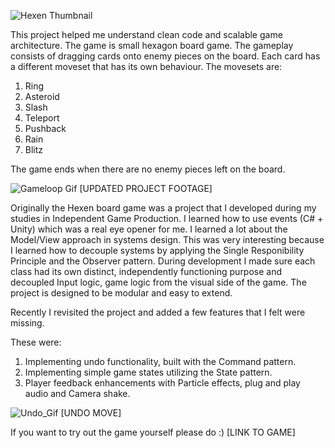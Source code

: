 ![Hexen Thumbnail](https://github.com/user-attachments/assets/edc42f44-b2f7-4eca-996c-fc6cc579bb5e)

This project helped me understand clean code and scalable game architecture. The game is small hexagon board game. 
The gameplay consists of dragging cards onto enemy pieces on the board. Each card has a different moveset that has its own behaviour. 
The movesets are: 

1. Ring
2. Asteroid
3. Slash
4. Teleport
5. Pushback
6. Rain
7. Blitz

The game ends when there are no enemy pieces left on the board. 

![Gameloop Gif](https://github.com/user-attachments/assets/3d7767be-2a33-4249-a811-84708a359bb2)
[UPDATED PROJECT FOOTAGE]

Originally the Hexen board game was a project that I developed during my studies in Independent Game Production.
I learned how to use events (C# + Unity) which was a real eye opener for me. I learned a lot about the Model/View approach in systems design. 
This was very interesting because I learned how to decouple systems by applying the Single Responibility Principle and the Observer pattern. 
During development I made sure each class had its own distinct, independently functioning purpose and decoupled Input logic, game logic from the visual side of the game.
The project is designed to be modular and easy to extend. 

Recently I revisited the project and added a few features that I felt were missing. 

These were: 

1. Implementing undo functionality, built with the Command pattern.
2. Implementing simple game states utilizing the State pattern.
3. Player feedback enhancements with Particle effects, plug and play audio and Camera shake.

![Undo_Gif](https://github.com/user-attachments/assets/603f1b31-fbef-4ab7-b4d5-a71ce7f3aef7)
[UNDO MOVE]

If you want to try out the game yourself please do :) 
[LINK TO GAME]





